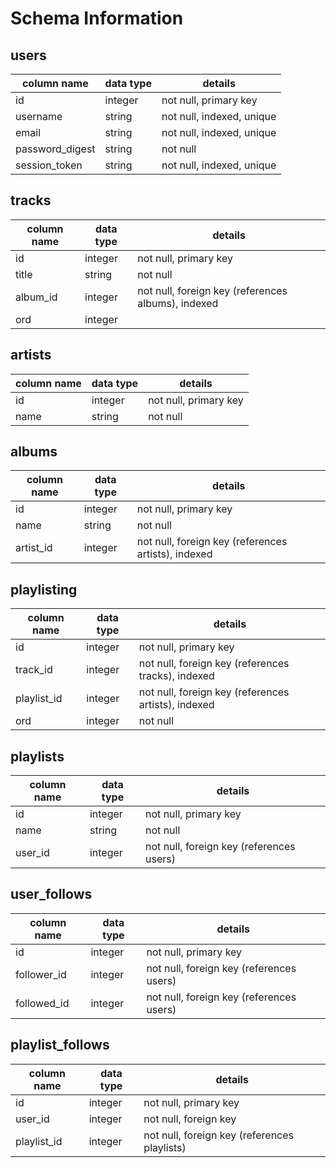 # Schema Information

## users
column name     | data type | details
----------------|-----------|-----------------------
id              | integer   | not null, primary key
username        | string    | not null, indexed, unique
email           | string    | not null, indexed, unique
password_digest | string    | not null
session_token   | string    | not null, indexed, unique

## tracks
column name | data type | details
------------|-----------|-----------------------
id          | integer   | not null, primary key
title       | string    | not null
album_id    | integer   | not null, foreign key (references albums), indexed
ord         | integer   |

## artists
column name | data type | details
------------|-----------|-----------------------
id          | integer   | not null, primary key
name        | string    | not null

## albums
column name | data type | details
------------|-----------|-----------------------
id          | integer   | not null, primary key
name        | string    | not null
artist_id   | integer   | not null, foreign key (references artists), indexed

## playlisting
column name | data type | details
------------|-----------|-----------------------
id          | integer   | not null, primary key
track_id    | integer   | not null, foreign key (references tracks), indexed
playlist_id | integer   | not null, foreign key (references artists), indexed
ord         | integer   | not null

## playlists
column name | data type | details
------------|-----------|-----------------------
id          | integer   | not null, primary key
name       | string    | not null
user_id     | integer   | not null, foreign key (references users)

## user_follows
column name | data type | details
------------|-----------|-----------------------
id          | integer   | not null, primary key
follower_id | integer   | not null, foreign key (references users)
followed_id | integer   | not null, foreign key (references users)

## playlist_follows
column name | data type | details
------------|-----------|-----------------------
id          | integer   | not null, primary key
user_id     | integer   | not null, foreign key
playlist_id | integer   | not null, foreign key (references playlists)

<!-- ## artist_follows
column name | data type | details
------------|-----------|-----------------------
id          | integer   | not null, primary key
user_id     | integer   | not null, foreign key (references users)
artist_id   | integer   | not null, foreign key (references artists) -->
